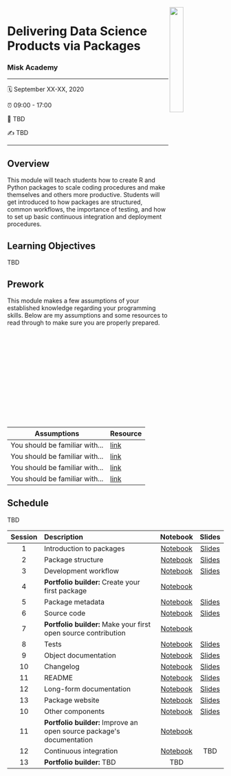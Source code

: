 <img src="https://user-images.githubusercontent.com/6753598/86978801-c3cf3280-c14d-11ea-822a-7e65a384ed8b.png" align="right" width="25%" height="25%"/>

Delivering Data Science Products via Packages 
================

### Misk Academy

-----

:spiral_calendar: September XX-XX, 2020  

:alarm_clock:     09:00 - 17:00  

:hotel:           TBD  

:writing_hand:    TBD

-----

## Overview

This module will teach students how to create R and Python packages to scale coding procedures and make themselves and others more productive. Students will get introduced to how packages are structured, common workflows, the importance of testing, and how to set up basic continuous integration and deployment procedures.

## Learning Objectives

TBD

## Prework

This module makes a few assumptions of your established knowledge regarding your programming skills. Below are my assumptions and some resources to read through to make sure you are properly prepared.

| Assumptions                       | Resource      
| --------------------------------- | ------------- |
| You should be familiar with...    | [link](https://github.com/misk-data-science/misk-packages) | 
| You should be familiar with...    | [link](https://github.com/misk-data-science/misk-packages) | 
| You should be familiar with...    | [link](https://github.com/misk-data-science/misk-packages) | 
| You should be familiar with...    | [link](https://github.com/misk-data-science/misk-packages) | 


## Schedule

TBD


| Session       | Description                          | Notebook    | Slides | 
| :-----------: | :----------------------------------- | :-----------: | :-----------: | 
| 1             | Introduction to packages             | [Notebook](https://misk-data-science.github.io/misk-packages/notebooks/01-introduction.html) | [Slides](https://misk-data-science.github.io/misk-packages/01-introduction-slides.html)  |
| 2             | Package structure                    | [Notebook](https://misk-data-science.github.io/misk-packages/notebooks/02-package-structure.html) | [Slides](https://misk-data-science.github.io/misk-packages/01-introduction-slides.html#10)  | 
| 3             | Development workflow                 | [Notebook](https://misk-data-science.github.io/misk-packages/notebooks/03-workflow.html) | [Slides](https://misk-data-science.github.io/misk-packages/01-introduction-slides.html#16)  | 
| 4             | __Portfolio builder:__ Create your first package | [Notebook](https://misk-data-science.github.io/misk-packages/notebooks/04-portfolio-builder-01.html) |     | 
| 5             | Package metadata                     | [Notebook](https://misk-data-science.github.io/misk-packages/notebooks/05-metadata.html) | [Slides](https://misk-data-science.github.io/misk-packages/01-introduction-slides.html#30)  | 
| 6             | Source code                          | [Notebook](https://misk-data-science.github.io/misk-packages/notebooks/06-source-code.html) | [Slides](https://misk-data-science.github.io/misk-packages/01-introduction-slides.html#42)  |
| 7             | __Portfolio builder:__ Make your first open source contribution | [Notebook](https://misk-data-science.github.io/misk-packages/notebooks/07-portfolio-builder-01.html)  |  |
| 8             | Tests                                | [Notebook](https://misk-data-science.github.io/misk-packages/notebooks/08-testing.html)  | [Slides](https://misk-data-science.github.io/misk-packages/01-introduction-slides.html#54) | 
| 9             | Object documentation                | [Notebook](https://misk-data-science.github.io/misk-packages/notebooks/09-object-docs.html) | [Slides](https://misk-data-science.github.io/misk-packages/01-introduction-slides.html#65) |
| 10            | Changelog                           | [Notebook](https://misk-data-science.github.io/misk-packages/notebooks/10-changelog.html) | [Slides](https://misk-data-science.github.io/misk-packages/01-introduction-slides.html#70) |
| 11            | README                              | [Notebook](https://misk-data-science.github.io/misk-packages/notebooks/11-readme.html) | [Slides](https://misk-data-science.github.io/misk-packages/01-introduction-slides.html#78) |
| 12            | Long-form documentation            | [Notebook](https://misk-data-science.github.io/misk-packages/notebooks/12-long-form-docs.html) | [Slides](https://misk-data-science.github.io/misk-packages/01-introduction-slides.html#88) |
| 13            | Package website           | [Notebook](https://misk-data-science.github.io/misk-packages/notebooks/13-website.html) | [Slides](https://misk-data-science.github.io/misk-packages/01-introduction-slides.html#95) |
| 10           | Other components                     | [Notebook](https://misk-data-science.github.io/misk-packages/notebooks/14-other-components.html) | [Slides](https://misk-data-science.github.io/misk-packages/01-introduction-slides.html#104) | 
| 11           | __Portfolio builder:__ Improve an open source package's documentation | [Notebook](https://misk-data-science.github.io/misk-packages/notebooks/15-portfolio-builder-03.html)  |   |
| 12            | Continuous integration              | [Notebook](https://misk-data-science.github.io/misk-packages/notebooks/16-ci.html) | TBD  |
| 13            | __Portfolio builder:__ TBD           | TBD          |  |

